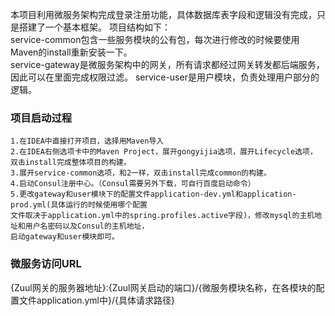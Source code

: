 本项目利用微服务架构完成登录注册功能，具体数据库表字段和逻辑没有完成，只是搭建了一个基本框架。
项目结构如下：  
service-common包含一些服务模块的公有包，每次进行修改的时候要使用Maven的install重新安装一下。  
service-gateway是微服务架构中的网关，所有请求都经过网关转发都后端服务，因此可以在里面完成权限过滤。
service-user是用户模块，负责处理用户部分的逻辑。

### 项目启动过程  
    1.在IDEA中直接打开项目，选择用Maven导入
    2.在IDEA右侧选项卡中的Maven Project，展开gongyijia选项，展开Lifecycle选项，    
    双击install完成整体项目的构建。
    3.展开service-common选项，和2一样，双击install完成common的构建。
    4.启动Consul注册中心。（Consul需要另外下载，可自行百度启动命令）
    5.更改gateway和user模块下的配置文件application-dev.yml和application-prod.yml(具体运行的时候使用哪个配置  
    文件取决于application.yml中的spring.profiles.active字段)，修改mysql的主机地址和用户名密码以及Consul的主机地址，  
    启动gateway和user模块即可。  
    

### 微服务访问URL  
   {Zuul网关的服务器地址}:{Zuul网关启动的端口}/{微服务模块名称，在各模块的配置文件application.yml中}/{具体请求路径}


